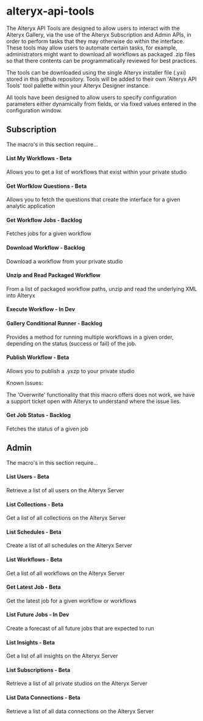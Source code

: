 # alteryx-api-tools

The Alteryx API Tools are designed to allow users to interact with the Alteryx Gallery, via the use of the Alteryx Subscription and Admin APIs, in order to perform tasks that they may otherwise do within the interface. These tools may allow users to automate certain tasks, for example, administrators might want to download all workflows as packaged .zip files so that there contents can be  programmatically reviewed for best practices.

The tools can be downloaded using the single Alteryx installer file (.yxi) stored in this github repository. Tools will be added to their own 'Alteryx API Tools' tool pallette within your Alteryx Designer instance.

All tools have been designed to allow users to specify configuration parameters either dynamically from fields, or via fixed values entered in the configuration window.

## Subscription

The macro's in this section require...

#### List My Workflows - Beta

Allows you to get a list of workflows that exist within your private studio

#### Get Worfklow Questions - Beta

Allows you to fetch the questions that create the interface for a given analytic application

#### Get Workflow Jobs - Backlog

Fetches jobs for a given workflow

#### Download Workflow - Backlog

Download a workflow from your private studio

#### Unzip and Read Packaged Workflow

From a list of packaged workflow paths, unzip and read the underlying XML into Alteryx

#### Execute Workflow - In Dev

#### Gallery Conditional Runner - Backlog

Provides a method for running multiple workflows in a given order, depending on the status (success or fail) of the job.

#### Publish Workflow - Beta

Allows you to publish a .yxzp to your private studio

Known Issues:

The 'Overwrite' functionality that this macro offers does not work, we have a support ticket open with Alteryx to understand where the issue lies.

#### Get Job Status - Backlog

Fetches the status of a given job

## Admin

The macro's in this section require...

#### List Users - Beta

Retrieve a list of all users on the Alteryx Server

#### List Collections - Beta

Get a list of all collections on the Alteryx Server

#### List Schedules - Beta

Create a list of all schedules on the Alteryx Server

#### List Workflows - Beta

Get a list of all workflows on the Alteryx Server

#### Get Latest Job - Beta

Get the latest job for a given workflow or workflows

#### List Future Jobs - In Dev

Create a forecast of all future jobs that are expected to run

#### List Insights - Beta

Get a list of all insights on the Alteryx Server

#### List Subscriptions - Beta

Retrieve a list of all private studios on the Alteryx Server

#### List Data Connections - Beta

Retrieve a list of all data connections on the Alteryx Server







